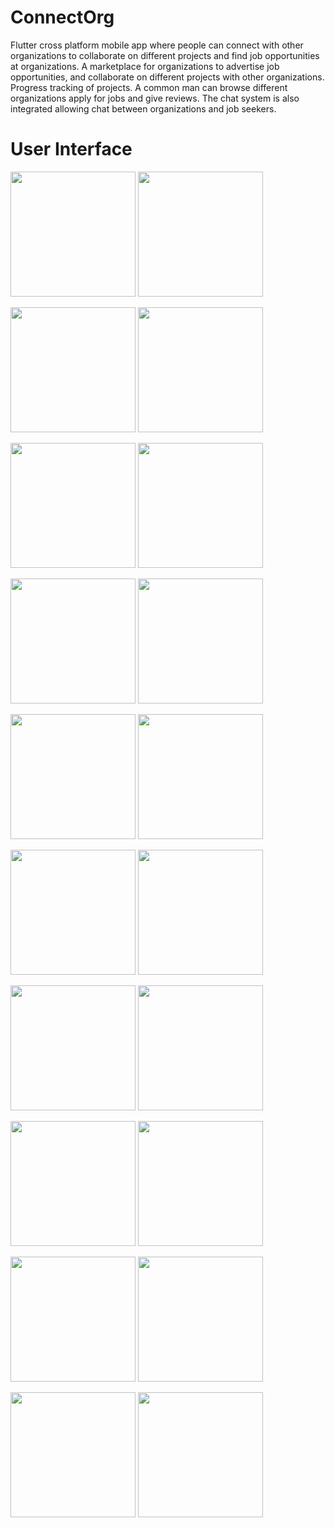 # ConnectOrg

Flutter cross platform mobile app where people can connect with other organizations to collaborate on different projects and find job opportunities at organizations.
A marketplace for organizations to advertise job opportunities, and collaborate on different projects with other organizations. Progress tracking of projects. A common man can browse different organizations apply for jobs and give reviews. The chat system is also integrated allowing chat between organizations and job seekers.

# User Interface


<img src="https://i.imgur.com/xNEYlis.jpg" width="200">    <img src="https://i.imgur.com/0Xm3kaF.jpg" width="200">

<img src="https://i.imgur.com/OWLTC3g.jpg" width="200">    <img src="https://i.imgur.com/nioRfDh.jpg" width="200">

<img src="https://i.imgur.com/YyfCJUB.png" width="200">    <img src="https://i.imgur.com/k74Yttn.png" width="200">

<img src="https://i.imgur.com/wsT5bua.png" width="200">    <img src="https://i.imgur.com/iOoR5H3.png" width="200">

<img src="https://i.imgur.com/sOudA5R.png" width="200">    <img src="https://i.imgur.com/VAIc9Uu.png" width="200">

<img src="https://i.imgur.com/lNfJkhN.png" width="200">    <img src="https://i.imgur.com/F1660Cw.png" width="200">

<img src="https://i.imgur.com/Af9N6wM.png" width="200">    <img src="https://i.imgur.com/C8ph4lt.png" width="200">

<img src="https://i.imgur.com/mTGnUrK.png" width="200">    <img src="https://i.imgur.com/oUpCtvp.png" width="200">

<img src="https://i.imgur.com/jHrN8DW.png" width="200">    <img src="https://i.imgur.com/JqnfFzk.png" width="200">

<img src="https://i.imgur.com/aXqBuWw.png" width="200">    <img src="https://i.imgur.com/QwTaNVE.png" width="200">
